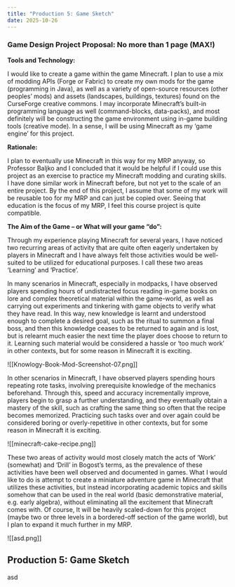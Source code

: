 ```yaml
---
title: "Production 5: Game Sketch"
date: 2025-10-26
---
```

### Game Design Project Proposal: No more than 1 page (MAX!)

**Tools and Technology:**

I would like to create a game within the game Minecraft. I plan to use a mix of modding APIs (Forge or Fabric) to create my own mods for the game (programming in Java), as well as a variety of open-source resources (other peoples’ mods) and assets (landscapes, buildings, textures) found on the CurseForge creative commons. I may incorporate Minecraft’s built-in programming language as well (command-blocks, data-packs), and most definitely will be constructing the game environment using in-game building tools (creative mode). In a sense, I will be using Minecraft as my ‘game engine’ for this project.

**Rationale:**

I plan to eventually use Minecraft in this way for my MRP anyway, so Professor Baljko and I concluded that it would be helpful if I could use this project as an exercise to practice my Minecraft modding and curating skills. I have done similar work in Minecraft before, but not yet to the scale of an entire project. By the end of this project, I assume that some of my work will be reusable too for my MRP and can just be copied over. Seeing that education is the focus of my MRP, I feel this course project is quite compatible.

**The Aim of the Game – or What will your game “do”:** 

Through my experience playing Minecraft for several years, I have noticed two recurring areas of activity that are quite often eagerly undertaken by players in Minecraft and I have always felt those activities would be well-suited to be utilized for educational purposes. I call these two areas ‘Learning’ and ‘Practice’. 

In many scenarios in Minecraft, especially in modpacks, I have observed players spending hours of undistracted focus reading in-game books on lore and complex theoretical material within the game-world, as well as carrying out experiments and tinkering with game objects to verify what they have read. In this way, new knowledge is learnt and understood enough to complete a desired goal, such as the ritual to summon a final boss, and then this knowledge ceases to be returned to again and is lost, but is relearnt much easier the next time the player does choose to return to it. Learning such material would be considered a hassle or ‘too much work’ in other contexts, but for some reason in Minecraft it is exciting.

![[Knowlogy-Book-Mod-Screenshot-07.png]]

In other scenarios in Minecraft, I have observed players spending hours repeating rote tasks, involving prerequisite knowledge of the mechanics beforehand. Through this, speed and accuracy incrementally improve, players begin to grasp a further understanding, and they eventually obtain a mastery of the skill, such as crafting the same thing so often that the recipe becomes memorized. Practicing such tasks over and over again could be considered boring or overly-repetitive in other contexts, but for some reason in Minecraft it is exciting.

![[minecraft-cake-recipe.png]]

These two areas of activity would most closely match the acts of ‘Work’ (somewhat) and ‘Drill’ in Bogost’s terms, as the prevalence of these activities have been well observed and documented in games. What I would like to do is attempt to create a miniature adventure game in Minecraft that utilizes these activities, but instead incorporating academic topics and skills somehow that can be used in the real world (basic demonstrative material, e.g. early algebra), without eliminating all the excitement that Minecraft comes with. Of course, It will be heavily scaled-down for this project (maybe two or three levels in a bordered-off section of the game world), but I plan to expand it much further in my MRP.

![[asd.png]]
## Production 5: Game Sketch

asd